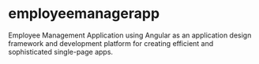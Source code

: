 # employeemanagerapp
Employee Management Application using Angular as an application design framework and development platform for creating efficient and sophisticated single-page apps.
